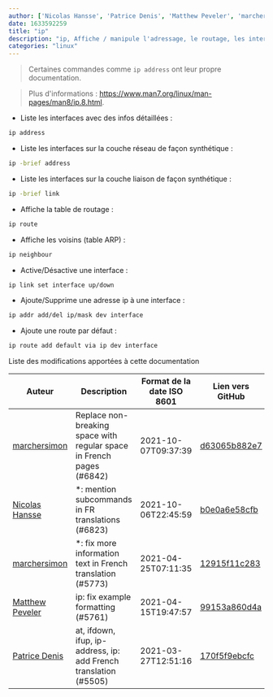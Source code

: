 ```yaml
---
author: ['Nicolas Hansse', 'Patrice Denis', 'Matthew Peveler', 'marchersimon']
date: 1633592259
title: "ip"
description: "ip, Affiche / manipule l'adressage, le routage, les interfaces et périphériques réseau, les règles de routage et les tunnels."
categories: "linux"
---
```

> Certaines commandes comme `ip address` ont leur propre documentation.

> Plus d'informations : <https://www.man7.org/linux/man-pages/man8/ip.8.html>.

- Liste les interfaces avec des infos détaillées :

```bash
ip address
```

- Liste les interfaces sur la couche réseau de façon synthétique :

```bash
ip -brief address
```

- Liste les interfaces sur la couche liaison de façon synthétique :

```bash
ip -brief link
```

- Affiche la table de routage :

```bash
ip route
```

- Affiche les voisins (table ARP) :

```bash
ip neighbour
```

- Active/Désactive une interface :

```bash
ip link set interface up/down
```

- Ajoute/Supprime une adresse ip à une interface :

```bash
ip addr add/del ip/mask dev interface
```

- Ajoute une route par défaut :

```bash
ip route add default via ip dev interface
```
Liste des modifications apportées à cette documentation


Auteur | Description | Format de la date ISO 8601 | Lien vers GitHub
------|-----|-----|-----
[marchersimon](mailto:50295997+marchersimon@users.noreply.github.com) | Replace non-breaking space with regular space in French pages (#6842) | 2021-10-07T09:37:39 | [d63065b882e7](https://github.com/tldr-pages/tldr/commit/d63065b882e77c3d3361e76cfa7f28bf5415832e)
[Nicolas Hansse](mailto:nico.hansse@gmail.com) | *: mention subcommands in FR translations (#6823) | 2021-10-06T22:45:59 | [b0e0a6e58cfb](https://github.com/tldr-pages/tldr/commit/b0e0a6e58cfbff6cb7041a4d37b1b46ddac79941)
[marchersimon](mailto:50295997+marchersimon@users.noreply.github.com) | *: fix more information text in French translation (#5773) | 2021-04-25T07:11:35 | [12915f11c283](https://github.com/tldr-pages/tldr/commit/12915f11c2836fedc735ee779e57fd1d8a149cb8)
[Matthew Peveler](mailto:matt.peveler@gmail.com) | ip: fix example formatting (#5761) | 2021-04-15T19:47:57 | [99153a860d4a](https://github.com/tldr-pages/tldr/commit/99153a860d4a365cbc0fba5522646ec22a60bffb)
[Patrice Denis](mailto:patrice.denis@gmail.com) | at, ifdown, ifup, ip-address, ip: add French translation (#5505) | 2021-03-27T12:51:16 | [170f5f9ebcfc](https://github.com/tldr-pages/tldr/commit/170f5f9ebcfca1427d1f70e33387134c09795552)

